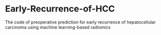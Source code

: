 # Early-Recurrence-of-HCC
The code of preoperative prediction for early recurrence of hepatocellular carcinoma using machine learning-based radiomics
